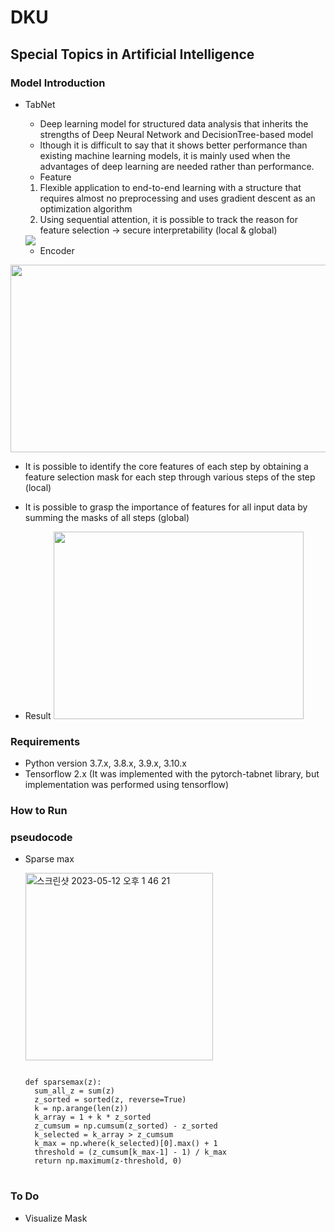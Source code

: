 # DKU
## Special Topics in Artificial Intelligence

### Model Introduction
- TabNet
  -  Deep learning model for structured data analysis that inherits the strengths of Deep Neural Network and DecisionTree-based model
  -  lthough it is difficult to say that it shows better performance than existing machine learning models, it is mainly used when the advantages of deep learning are needed rather than performance.
  -  Feature
    1) Flexible application to end-to-end learning with a structure that requires almost no preprocessing and uses gradient descent as an optimization algorithm
    2) Using sequential attention, it is possible to track the reason for feature selection -> secure interpretability (local & global)
  
  <img src=https://user-images.githubusercontent.com/59715960/234817143-c58d5125-1f07-49a5-af9d-1805c03a20ea.png />
  
  - Encoder  
<img src=https://user-images.githubusercontent.com/59715960/234817915-8102e9be-7526-4f6c-8a11-807eb9ec40c5.png width="600" height="300"/>
  
   - It is possible to identify the core features of each step by obtaining a feature selection mask for each step through various steps of the step (local)
   - It is possible to grasp the importance of features for all input data by summing the masks of all steps (global)
  
  - Result
    <img src=https://user-images.githubusercontent.com/59715960/235048302-64b58d87-aabb-4ac0-a349-17ff95f7c836.png width="400" height="300"/> 
    
### Requirements
- Python version 3.7.x, 3.8.x, 3.9.x, 3.10.x
- Tensorflow 2.x
(It was implemented with the pytorch-tabnet library, but implementation was performed using tensorflow)

### How to Run

### pseudocode
  - Sparse max
  
    <img width="300" alt="스크린샷 2023-05-12 오후 1 46 21" src="https://github.com/KR-ESWord/DKU/assets/59715960/dc63986d-0f35-4c96-969b-5811484d81f0">
    
    <pre>
    <code>
    def sparsemax(z):
      sum_all_z = sum(z)
      z_sorted = sorted(z, reverse=True)
      k = np.arange(len(z))
      k_array = 1 + k * z_sorted
      z_cumsum = np.cumsum(z_sorted) - z_sorted
      k_selected = k_array > z_cumsum
      k_max = np.where(k_selected)[0].max() + 1
      threshold = (z_cumsum[k_max-1] - 1) / k_max
      return np.maximum(z-threshold, 0)
    </code>
    </pre>

### To Do
  - Visualize Mask
